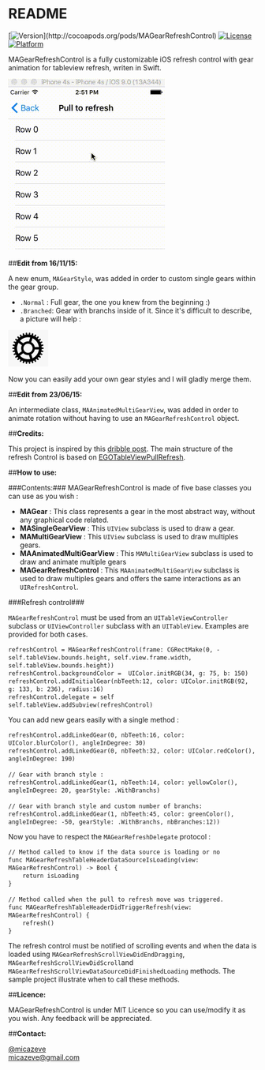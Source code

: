 # README
[![Version](https://img.shields.io/cocoapods/v/MAGearRefreshControl.svg?)](http://cocoapods.org/pods/MAGearRefreshControl)
[![License](https://img.shields.io/cocoapods/l/MAGearRefreshControl.svg)](http://cocoapods.org/pods/MAGearRefreshControl)
[![Platform](https://img.shields.io/cocoapods/p/MAGearRefreshControl.svg)](http://cocoapods.org/pods/MAGearRefreshControl)

MAGearRefreshControl is a fully customizable iOS refresh control with gear animation for tableview refresh, writen in Swift.

![MAGearRefreshControl](Screenshots/Anim.gif "MAGearRefreshControl")

##**Edit from 16/11/15:**

A new enum, `MAGearStyle`, was added in order to custom single gears within the gear group.

* `.Normal` : Full gear, the one you knew from the beginning :)
* `.Branched`: Gear with branchs inside of it. Since it's difficult to describe, a picture will help :

![BranchedGear](Screenshots/BranchedGear.png "BranchedGear")

Now you can easily add your own gear styles and I will gladly merge them.

##**Edit from 23/06/15:**

An intermediate class, `MAAnimatedMultiGearView`, was added in order to animate rotation without having to use an
`MAGearRefreshControl` object.

##**Credits:**

This project is inspired by this [dribble post](https://dribbble.com/shots/1974767-gear-powered-pull-to-refresh-animation).
The main structure of the refresh Control is based on [EGOTableViewPullRefresh](https://github.com/enormego/EGOTableViewPullRefresh).

##**How to use:**

###Contents:###
MAGearRefreshControl is made of five base classes you can use as you wish :

* **MAGear** : This class represents a gear in the most abstract way, without any graphical code related.
* **MASingleGearView** : This `UIView` subclass is used to draw a gear.
* **MAMultiGearView** : This `UIView` subclass is used to draw multiples gears.
* **MAAnimatedMultiGearView** :  This `MAMultiGearView` subclass is used to draw and animate multiple gears
* **MAGearRefreshControl** : This `MAAnimatedMultiGearView` subclass is used to draw multiples gears and offers the same interactions as an `UIRefreshControl`.

###Refresh control###

`MAGearRefreshControl` must be used from an `UITableViewController` subclass or `UIViewController` subclass with an `UITableView`. Examples are provided for both cases.


    refreshControl = MAGearRefreshControl(frame: CGRectMake(0, -self.tableView.bounds.height, self.view.frame.width, self.tableView.bounds.height))
    refreshControl.backgroundColor =  UIColor.initRGB(34, g: 75, b: 150)
    refreshControl.addInitialGear(nbTeeth:12, color: UIColor.initRGB(92, g: 133, b: 236), radius:16)
    refreshControl.delegate = self
    self.tableView.addSubview(refreshControl)

You can add new gears easily with a single method :

    refreshControl.addLinkedGear(0, nbTeeth:16, color: UIColor.blurColor(), angleInDegree: 30)
    refreshControl.addLinkedGear(0, nbTeeth:32, color: UIColor.redColor(), angleInDegree: 190)
    
    // Gear with branch style :
    refreshControl.addLinkedGear(1, nbTeeth:14, color: yellowColor(), angleInDegree: 20, gearStyle: .WithBranchs)
    
    // Gear with branch style and custom number of branchs:
    refreshControl.addLinkedGear(1, nbTeeth:45, color: greenColor(), angleInDegree: -50, gearStyle: .WithBranchs, nbBranches:12))


Now you have to respect the `MAGearRefreshDelegate` protocol :

    // Method called to know if the data source is loading or no
    func MAGearRefreshTableHeaderDataSourceIsLoading(view: MAGearRefreshControl) -> Bool {
        return isLoading
    }

    // Method called when the pull to refresh move was triggered.
    func MAGearRefreshTableHeaderDidTriggerRefresh(view: MAGearRefreshControl) {
        refresh()
    }

The refresh control must be notified of scrolling events and when the data is loaded using `MAGearRefreshScrollViewDidEndDragging`, `MAGearRefreshScrollViewDidScroll`and `MAGearRefreshScrollViewDataSourceDidFinishedLoading` methods. The sample project illustrate when to call these methods.



##**Licence:**

MAGearRefreshControl is under MIT Licence so you can use/modify it as you wish. Any feedback will be appreciated.


##**Contact:**

[@micazeve](https://twitter.com/micazeve)  
micazeve@gmail.com
